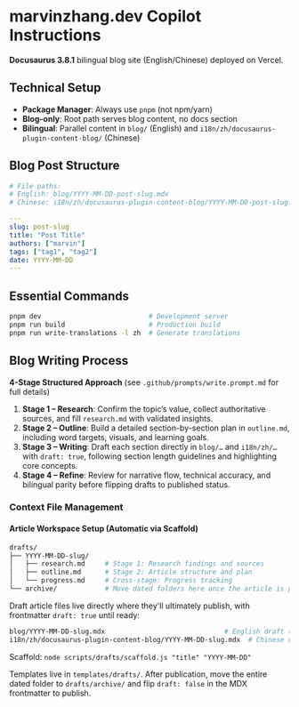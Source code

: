 # marvinzhang.dev Copilot Instructions

**Docusaurus 3.8.1** bilingual blog site (English/Chinese) deployed on Vercel.

## Technical Setup

- **Package Manager**: Always use `pnpm` (not npm/yarn)
- **Blog-only**: Root path serves blog content, no docs section
- **Bilingual**: Parallel content in `blog/` (English) and `i18n/zh/docusaurus-plugin-content-blog/` (Chinese)

## Blog Post Structure

```yaml
# File paths:
# English: blog/YYYY-MM-DD-post-slug.mdx
# Chinese: i18n/zh/docusaurus-plugin-content-blog/YYYY-MM-DD-post-slug.mdx

---
slug: post-slug
title: "Post Title"
authors: ["marvin"]
tags: ["tag1", "tag2"]
date: YYYY-MM-DD
---
```

## Essential Commands

```bash
pnpm dev                           # Development server
pnpm run build                     # Production build
pnpm run write-translations -l zh  # Generate translations
```

## Blog Writing Process

**4-Stage Structured Approach** (see `.github/prompts/write.prompt.md` for full details)

1. **Stage 1 – Research**: Confirm the topic’s value, collect authoritative sources, and fill `research.md` with validated insights.
2. **Stage 2 – Outline**: Build a detailed section-by-section plan in `outline.md`, including word targets, visuals, and learning goals.
3. **Stage 3 – Writing**: Draft each section directly in `blog/…` and `i18n/zh/…` with `draft: true`, following section length guidelines and highlighting core concepts.
4. **Stage 4 – Refine**: Review for narrative flow, technical accuracy, and bilingual parity before flipping drafts to published status.

### Context File Management

#### Article Workspace Setup (Automatic via Scaffold)
```bash
drafts/
├── YYYY-MM-DD-slug/
│   ├── research.md     # Stage 1: Research findings and sources
│   ├── outline.md      # Stage 2: Article structure and plan
│   └── progress.md     # Cross-stage: Progress tracking
└── archive/            # Move dated folders here once the article is published
```

Draft article files live directly where they'll ultimately publish, with frontmatter `draft: true` until ready:

```bash
blog/YYYY-MM-DD-slug.mdx                              # English draft (draft: true)
i18n/zh/docusaurus-plugin-content-blog/YYYY-MM-DD-slug.mdx  # Chinese draft (draft: true)
```

Scaffold: `node scripts/drafts/scaffold.js "title" "YYYY-MM-DD"`

Templates live in `templates/drafts/`. After publication, move the entire dated folder to `drafts/archive/` and flip `draft: false` in the MDX frontmatter to publish.